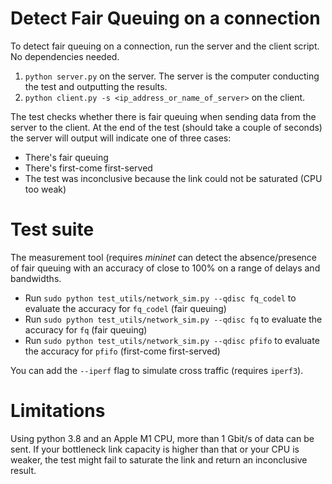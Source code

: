 # Detect Fair Queuing on a connection

To detect fair queuing on a connection, run the server and the client script. No dependencies needed. 
1. `python server.py` on the server. The server is the computer conducting the test and outputting the results. 
2. `python client.py -s <ip_address_or_name_of_server>` on the client.

The test checks whether there is fair queuing when sending data from the server to the client. At the end of the test (should take a couple of seconds) the server will output will indicate one of three cases: 
* There's fair queuing 
* There's first-come first-served
* The test was inconclusive because the link could not be saturated (CPU too weak)

# Test suite
The measurement tool (requires *mininet* can detect the absence/presence of fair queuing with an accuracy of close to 100% on a range of delays and bandwidths. 
* Run `sudo python test_utils/network_sim.py --qdisc fq_codel` to evaluate the accuracy for `fq_codel` (fair queuing)
* Run `sudo python test_utils/network_sim.py --qdisc fq` to evaluate the accuracy for `fq` (fair queuing)
* Run `sudo python test_utils/network_sim.py --qdisc pfifo` to evaluate the accuracy for `pfifo` (first-come first-served)

You can add the `--iperf` flag to simulate cross traffic (requires `iperf3`). 

# Limitations
Using python 3.8 and an Apple M1 CPU, more than 1 Gbit/s of data can be sent. If your bottleneck link capacity is higher than that or your CPU is weaker, the test might fail to saturate the link and return an inconclusive result. 
